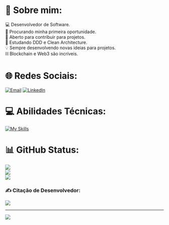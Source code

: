 # 💫 Sobre mim:
💻 Desenvolvedor de Software.<br>🔭 Procurando minha primeira oportunidade.<br>👯 Aberto para contribuir para projetos.<br>🌱 Estudando DDD e Clean Architecture.<br>💡 Sempre desenvolvendo novas ideias para projetos.<br> ⛓ Blockchain e Web3 são incríveis.


# 🌐 Redes Sociais:
[![Email](https://img.shields.io/badge/Email-%23E4405F.svg?logo=gmail&logoColor=white)](mailto:andersonwea14@gmail.com) [![LinkedIn](https://img.shields.io/badge/LinkedIn-%230077B5.svg?logo=linkedin&logoColor=white)](https://linkedin.com/in/anderson-silva-988197151) 

# 💻 Abilidades Técnicas:
[![My Skills](https://skillicons.dev/icons?i=js,ts,html,css,react,nextjs,tailwind,styledcomponents,nodejs,postgres,mysql,mongodb,prisma,express,git,linux,docker&perline=16)](https://skillicons.dev)

# 📊 GitHub Status:
![](https://github-readme-stats.vercel.app/api?username=andersonwea&theme=algolia&hide_border=false&include_all_commits=true&count_private=true)<br/>
![](https://github-readme-streak-stats.herokuapp.com/?user=andersonwea&theme=algolia&hide_border=false)<br/>
![](https://github-readme-stats.vercel.app/api/top-langs/?username=andersonwea&theme=algolia&hide_border=false&include_all_commits=true&count_private=true&layout=compact&custom_title=Linguagens%20%mais%20%usadas)

### ✍️ Citação de Desenvolvedor:
![](https://quotes-github-readme.vercel.app/api?type=horizontal&theme=tokyonight)


---
[![](https://visitcount.itsvg.in/api?id=andersonwea&icon=0&color=1)](https://visitcount.itsvg.in)

<!-- Proudly created with GPRM ( https://gprm.itsvg.in ) -->
